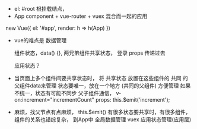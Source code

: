 - el: #root  根挂载结点，
- App component + vue-router + vuex  混合而一起的应用

new Vue({
  el: '#app',
  render: h => h(App)
})


- vue的难点是 数据管理

  组件状态，data() {},
  两兄弟组件共享状态， 登录
  props 传递过去

  应用状态？


- 当页面上多个组件间要共享状态时，
  将 共享状态 放置在这些组件的 共同 的父组件data来管理
  状态要唯一，放在一个地方 (共同的父组件) 方便管理
  如果不统一，状态有可能不同步
  父子组件通信， v-on:increment="incrementCount"
  props:   this.$emit('increment');


- 麻烦，找父节点有点麻烦，  this.$emit()
  有很多状态要共享时，有很多组件，组件的关系也错综复杂，
  到App中  全局数据管理 vuex 应用状态管理(应用层)